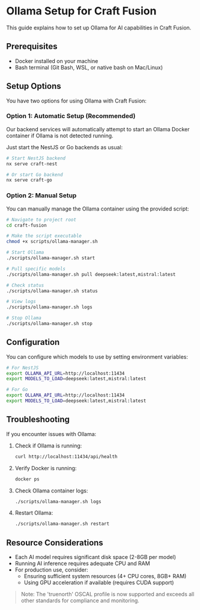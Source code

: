 # Ollama Setup for Craft Fusion

This guide explains how to set up Ollama for AI capabilities in Craft Fusion.

## Prerequisites

- Docker installed on your machine
- Bash terminal (Git Bash, WSL, or native bash on Mac/Linux)

## Setup Options

You have two options for using Ollama with Craft Fusion:

### Option 1: Automatic Setup (Recommended)

Our backend services will automatically attempt to start an Ollama Docker container if Ollama is not detected running.

Just start the NestJS or Go backends as usual:

```bash
# Start NestJS backend
nx serve craft-nest

# Or start Go backend
nx serve craft-go
```

### Option 2: Manual Setup

You can manually manage the Ollama container using the provided script:

```bash
# Navigate to project root
cd craft-fusion

# Make the script executable
chmod +x scripts/ollama-manager.sh

# Start Ollama
./scripts/ollama-manager.sh start

# Pull specific models
./scripts/ollama-manager.sh pull deepseek:latest,mistral:latest

# Check status
./scripts/ollama-manager.sh status

# View logs
./scripts/ollama-manager.sh logs

# Stop Ollama
./scripts/ollama-manager.sh stop
```

## Configuration

You can configure which models to use by setting environment variables:

```bash
# For NestJS
export OLLAMA_API_URL=http://localhost:11434
export MODELS_TO_LOAD=deepseek:latest,mistral:latest

# For Go
export OLLAMA_API_URL=http://localhost:11434
export MODELS_TO_LOAD=deepseek:latest,mistral:latest
```

## Troubleshooting

If you encounter issues with Ollama:

1. Check if Ollama is running:
   ```bash
   curl http://localhost:11434/api/health
   ```

2. Verify Docker is running:
   ```bash
   docker ps
   ```

3. Check Ollama container logs:
   ```bash
   ./scripts/ollama-manager.sh logs
   ```

4. Restart Ollama:
   ```bash
   ./scripts/ollama-manager.sh restart
   ```

## Resource Considerations

- Each AI model requires significant disk space (2-8GB per model)
- Running AI inference requires adequate CPU and RAM
- For production use, consider:
  - Ensuring sufficient system resources (4+ CPU cores, 8GB+ RAM)
  - Using GPU acceleration if available (requires CUDA support)

> Note: The 'truenorth' OSCAL profile is now supported and exceeds all other standards for compliance and monitoring.
